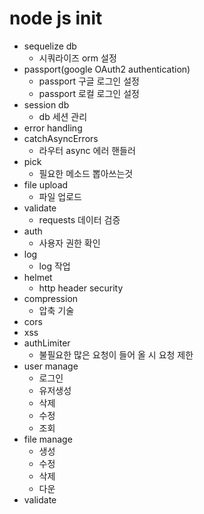# node js init
- sequelize db 
  - 시쿼라이즈 orm 설정
- passport(google OAuth2 authentication)
  - passport 구글 로그인 설정
  - passport 로컬 로그인 설정
- session db
  - db 세션 관리
- error handling
- catchAsyncErrors
  - 라우터 async 에러 핸들러
- pick
  - 필요한 메소드 뽑아쓰는것
- file upload
  - 파일 업로드
- validate
  - requests 데이터 검증
- auth
  - 사용자 권한 확인
- log
  - log 작업
- helmet
  - http header security
- compression
  - 압축 기술
- cors
- xss
- authLimiter
  - 불필요한 많은 요청이 들어 올 시 요청 제한
- user manage
  - 로그인
  - 유저생성
  - 삭제
  - 수정
  - 조회
- file manage
  - 생성
  - 수정
  - 삭제
  - 다운
- validate
